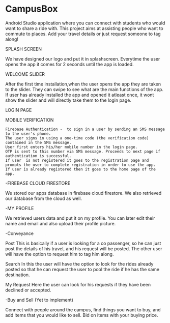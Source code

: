 # CampusBox
Android Studio application where you can connect with students who would want to share a ride with.
This project aims at assisting people who want to commute to places.
Add your travel details or just request someone to tag along!

                                                                    
SPLASH SCREEN

  We have designed our logo and put it in splashscreen.
  Everytime the user opens the app it comes for 2 seconds until the app is loaded.

WELCOME SLIDER

  After the first time installation,when the user opens the app they are taken to the slider.
  They can swipe to see what are the main functions of the app.
  If user has already installed the app and opened it atleast once, it wont show the slider and will directly take them to the login page.

LOGIN PAGE

  MOBILE VERIFICATION
  
    Firebase Authentication -  to sign in a user by sending an SMS message to the user's phone.
    The user signs in using a one-time code (the verification code) contained in the SMS message.
    User first enters his/her mobile number in the login page.
    OTP is sent to this number via SMS message. Proceeds to next page if authentication is successful.
    If user  is not registered it goes to the registration page and prompts the user to complete registration in order to use the app.
    If user is already registered then it goes to the home page of the app.


-FIREBASE CLOUD FIRESTORE

  We stored our apps database in firebase cloud firestore.
  We also retrieved our database from the cloud as well.


-MY PROFILE

  We retrieved users data and put it on my profile.
  You can later edit their name and email and also upload their profile picture.


-Conveyance

  Post
    This is basically if a user is looking for a co passenger, so he can just post the details of his travel, and his request will be posted. The other user will       have the option to request him to tag him along.

  Search
    In this the user will have the option to look for the rides already posted so that he can request the user to pool the ride if he has the same destination.

  My Request
    Here the user can look for his requests if they have been declined or accepted.


-Buy and Sell (Yet to implement)

  Connect with people around the campus, find things you want to buy, and add items that you would like to sell. 
  Bid on items with your buying price.



